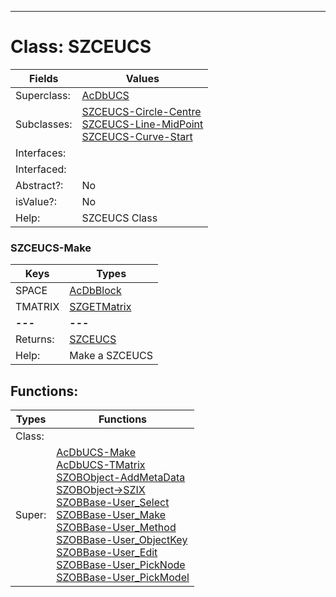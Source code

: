 ---------

# Class:	SZCEUCS

| Fields | Values |
| --------- | --------- |
| Superclass: | [AcDbUCS](AcDbUCS.html) |
| Subclasses: | [SZCEUCS-Circle-Centre](SZCEUCS-Circle-Centre.html) <br> [SZCEUCS-Line-MidPoint](SZCEUCS-Line-MidPoint.html) <br> [SZCEUCS-Curve-Start](SZCEUCS-Curve-Start.html) |
| Interfaces: |  |
| Interfaced: |  |
| Abstract?: | No |
| isValue?: | No |
| Help: | SZCEUCS Class |

### SZCEUCS-Make

| Keys | Types |
| --------- | --------- |
| SPACE | [AcDbBlock](AcDbBlock.html) |
| TMATRIX | [SZGETMatrix](SZGETMatrix.html) |
| **---** | **---** |
| Returns: | [SZCEUCS](SZCEUCS.html) |
| Help: | Make a SZCEUCS |


## Functions:

| Types | Functions |
| --------- | --------- |
| Class: |  |
| Super: | [AcDbUCS-Make](AcDbUCS.html) <br> [AcDbUCS-TMatrix](AcDbUCS.html) <br> [SZOBObject-AddMetaData](SZOBObject.html) <br> [SZOBObject->SZIX](SZOBObject.html) <br> [SZOBBase-User_Select](SZOBBase.html) <br> [SZOBBase-User_Make](SZOBBase.html) <br> [SZOBBase-User_Method](SZOBBase.html) <br> [SZOBBase-User_ObjectKey](SZOBBase.html) <br> [SZOBBase-User_Edit](SZOBBase.html) <br> [SZOBBase-User_PickNode](SZOBBase.html) <br> [SZOBBase-User_PickModel](SZOBBase.html) |


